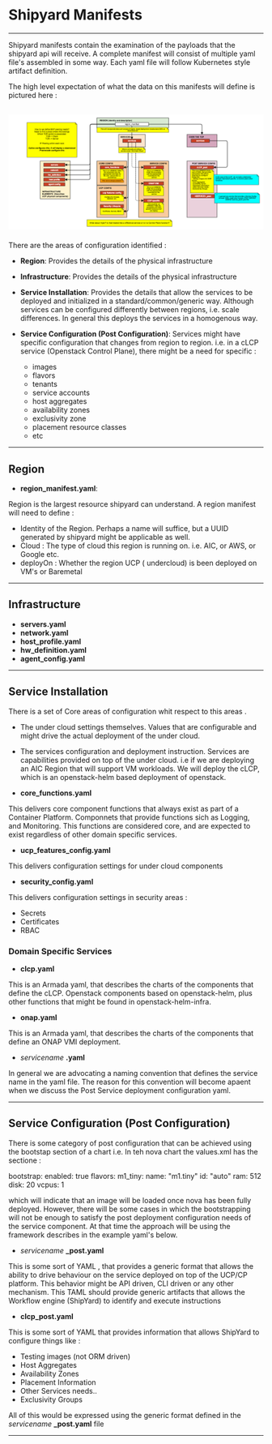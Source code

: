 # Shipyard Manifests

----

Shipyard manifests contain the examination of the payloads that the shipyard api will receive.
A complete manifest will consist of multiple yaml file's assembled in some way. Each yaml file will follow
Kubernetes style artifact definition.

The high level expectation of what the data on this manifests will define is pictured here :

![](/examples/manifests/manifest_hierarchy.png)
----

There are the  areas of configuration identified :

- **Region**: Provides the details of the physical infrastructure

- **Infrastructure**: Provides the details of the physical infrastructure
	
- **Service Installation**: Provides the details that allow the services to be deployed and initialized in a standard/common/generic way.
	Although services can be configured differently between regions, i.e. scale differences. In general this deploys the
	services in a homogenous way.

- **Service Configuration (Post Configuration)**:	Services might have specific configuration that changes from region to region. i.e. in a cLCP service (Openstack Control Plane), there
	might be a need for specific :
	 - images
	 - flavors 
	 - tenants
	 - service accounts
	 - host aggregates
	 - availability zones
	 - exclusivity zone
	 - placement resource classes
	 - etc

----

## Region

- **region_manifest.yaml**:

Region is the largest resource shipyard can understand.
A region manifest will need to define :

- Identity of the Region. Perhaps a name will suffice, but a UUID generated by shipyard might be applicable as well.
- Cloud : The type of cloud this region is running on. i.e. AIC, or AWS, or Google etc.
- deployOn : Whether the region UCP ( undercloud) is been deployed on VM's or Baremetal

----
## Infrastructure

- **servers.yaml**
- **network.yaml**
- **host_profile.yaml**
- **hw_definition.yaml**
- **agent_config.yaml**

----
## Service Installation

There is a set of Core areas of configuration whit respect to this areas .
- The under cloud settings themselves. Values that are configurable and might drive the actual deployment of the under cloud.
- The services configuration and deployment instruction. Services are capabilities provided on top of the under cloud. i.e if we are deploying an AIC Region that will support VM workloads. We will deploy the cLCP, which is an openstack-helm based deployment of openstack.


- **core_functions.yaml**

This delivers core component functions that always exist as part of a Container Platform. Componnets that provide functions sich as Logging, and Monitoring. This functions are considered core, and are expected to exist regardless of other domain specific services.

- **ucp_features_config.yaml**

This delivers configuration settings for under cloud components

- **security_config.yaml**

This delivers configuration settings in security areas :
- Secrets
- Certificates
- RBAC

### Domain Specific Services

- **clcp.yaml**

This is an Armada yaml, that describes the charts of the components that define the cLCP. Openstack components based on openstack-helm, plus other functions that might be found in openstack-helm-infra. 

- **onap.yaml**

This is an Armada yaml, that describes the charts of the components that define an ONAP VMI deployment.

- *servicename* **.yaml**

In general we are advocating a naming convention that defines the service name in the yaml file.  The reason for this convention will become apaent when we discuss the Post Service deployment configuration yaml.

----
## Service Configuration (Post Configuration)

There is some category of post configuration that can be achieved using the bootstap section of a chart 
i.e. In teh nova chart the values.xml has the sectione :

bootstrap:
  enabled: true
  flavors:
    m1_tiny:
        name: "m1.tiny"
        id: "auto"
        ram: 512
        disk: 20
        vcpus: 1

which will indicate that an image will be loaded once nova has been fully deployed.
However, there will be some cases in which the bootstrapping will not be enough to satisfy the post deployment configuration needs of the service component.
At that time the approach will be using the framework describes in the example yaml's below.

- *servicename* **_post.yaml**

This is some sort of YAML , that provides a generic format that allows the ability to drive behaviour on the service deployed on top of the UCP/CP platform.
This behavior might be API driven, CLI driven or any other mechanism. This TAML should provide generic artifacts that allows the Workflow engine (ShipYard) to identify and execute instructions

- **clcp_post.yaml**

This is some sort of YAML that provides information that allows ShipYard to configure things like :
- Testing images (not ORM driven)
- Host Aggregates
- Availability Zones
- Placement Information
- Other Services needs..
- Exclusivity Groups

All of this would be expressed using the generic format defined in the *servicename* **_post.yaml** file




----
